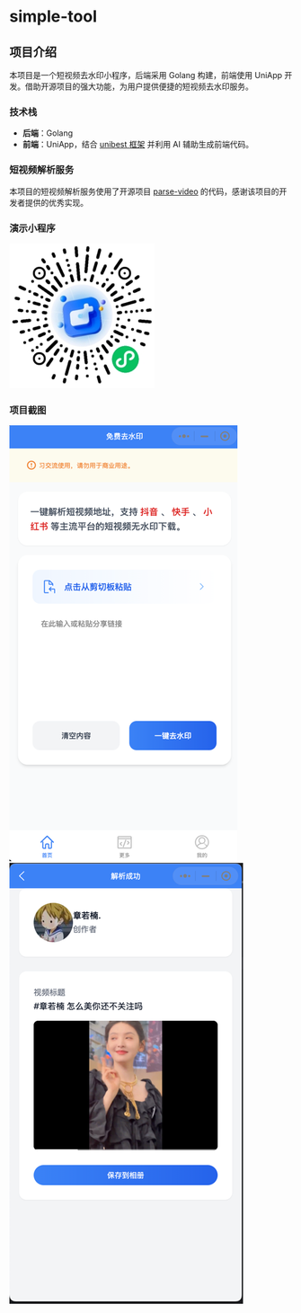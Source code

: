 ###
# simple-tool

## 项目介绍
本项目是一个短视频去水印小程序，后端采用 Golang 构建，前端使用 UniApp 开发。借助开源项目的强大功能，为用户提供便捷的短视频去水印服务。

### 技术栈
- **后端**：Golang
- **前端**：UniApp，结合 [unibest 框架](https://www.unibest.tech) 并利用 AI 辅助生成前端代码。

### 短视频解析服务
本项目的短视频解析服务使用了开源项目 [parse-video](https://github.com/wujunwei928/parse-video) 的代码，感谢该项目的开发者提供的优秀实现。

### 演示小程序
![gh_ab727743ed5c_258.jpg](img_2.jpg)

### 项目截图
![img.png](img.png)
![img_1.png](img_1.png)




